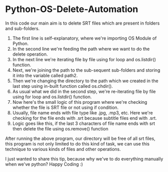 # Python-OS-Delete-Automation

In this code our main aim is to delete SRT files which are present in folders and sub-folders.

1) The first line is self-explanatory, where we're importing OS Module of Python.
2) In the second line we're feeding the path where we want to do the delete operation.
3) In the next line we're iterating file by file using for loop and os.listdir() function.
4) Next, we're joining the path to the sub-sequent sub-folders and storing it into the variable called path2. 
5) Then we're changing the directory to the path which we created in the last step using in-built function called os.chdir().
6) As usual what we did in the second step, we're re-iterating file by file using for loop and os.listdir() function.
7) Now here's the small logic of this program where we're checking whether the file is SRT file or not using if condition.
8) Usually, file name ends with file type like .jpg, .mp3, etc. Here we're checking for the file ends with .srt because subtitle files end with .srt.
9) Logic goes like this, if the last 3 characters of file name ends with srt then delete the file using os.remove() function

After running the above program, our directory will be free of all srt files, this program is not only limited to do this kind of task, we can use this technique to various kinds of files and other operations.

I just wanted to share this tip, because why we've to do everything manually when we've python? Happy Coding :)
